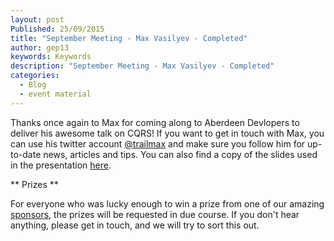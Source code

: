 ```yaml
---
layout: post
Published: 25/09/2015
title: "September Meeting - Max Vasilyev - Completed"
author: gep13
keywords: Keywords
description: "September Meeting - Max Vasilyev - Completed"
categories:
  - Blog
  - event material
---
```


Thanks once again to Max for coming along to Aberdeen Devlopers to deliver his awesome talk on CQRS!  If you want to get in touch with Max, you can use his twitter account [@trailmax][Max_Twitter_Account] and make sure you follow him for up-to-date news, articles and tips. You can also find a copy of the slides used in the presentation [here][Max_Slides].

** Prizes **

For everyone who was lucky enough to win a prize from one of our amazing [sponsors][sponsors_page], the prizes will be requested in due course.  If you don't hear anything, please get in touch, and we will try to sort this out.

[Max_Slides]: https://github.com/trailmax/CQRS.Talk
[Max_Twitter_Account]: https://twitter.com/trailmax
[sponsors_page]: http://www.aberdeendevelopers.co.uk/sponsors/
